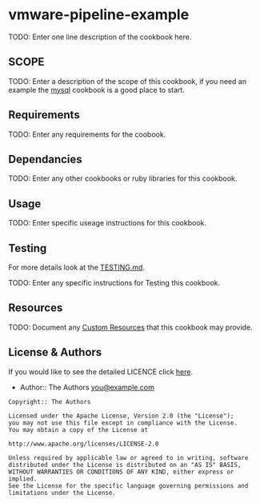 # vmware-pipeline-example

TODO: Enter one line description of the cookbook here.

## SCOPE

TODO: Enter a description of the scope of this cookbook, if you
need an example the [mysql](https://github.com/chef-cookbooks/mysql) cookbook
is a good place to start.

## Requirements

TODO: Enter any requirements for the coobook.

## Dependancies

TODO: Enter any other cookbooks or ruby libraries for this cookbook.

## Usage

TODO: Enter specific useage instructions for this cookbook.

## Testing

For more details look at the [TESTING.md](./TESTING.md).

TODO: Enter any specific instructions for Testing this cookbook.

## Resources

TODO: Document any [Custom Resources](https://docs.chef.io/custom_resources.html) that this cookbook may provide.

## License & Authors

If you would like to see the detailed LICENCE click [here](./LICENCE).

- Author:: The Authors <you@example.com>

```text
Copyright:: The Authors

Licensed under the Apache License, Version 2.0 (the "License");
you may not use this file except in compliance with the License.
You may obtain a copy of the License at

http://www.apache.org/licenses/LICENSE-2.0

Unless required by applicable law or agreed to in writing, software
distributed under the License is distributed on an "AS IS" BASIS,
WITHOUT WARRANTIES OR CONDITIONS OF ANY KIND, either express or implied.
See the License for the specific language governing permissions and
limitations under the License.
```
